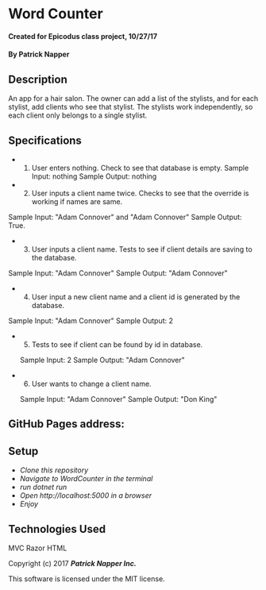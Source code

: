 # Word Counter

 #### Created for Epicodus class project, 10/27/17

 #### By **Patrick Napper**

 ## Description

 An app for a hair salon. The owner can add a list of the stylists, and for each stylist, add clients who see that stylist. The stylists work independently, so each client only belongs to a single stylist.

 ## Specifications

 * 1. User enters nothing. Check to see that database is empty.
  Sample Input: nothing
  Sample Output: nothing

 * 2. User inputs a client name twice. Checks to see that the override is working if names are same.

  Sample Input: "Adam Connover" and "Adam Connover"
  Sample Output: True.

 * 3. User inputs a client name. Tests to see if client details are saving to the database.

  Sample Input: "Adam Connover"
  Sample Output: "Adam Connover"

 * 4. User input a new client name and a client id is generated by the database.

  Sample Input: "Adam Connover"
  Sample Output: 2

 * 5. Tests to see if client can be found by id in database.

   Sample Input: 2
   Sample Output: "Adam Connover"

 * 6. User wants to change a client name.

   Sample Input: "Adam Connover"
   Sample Output: "Don King"

 ## GitHub Pages address:

 ## Setup

 * _Clone this repository_
 * _Navigate to WordCounter in the terminal_
 * _run dotnet run_
 * _Open http://localhost:5000 in a browser_
 * _Enjoy_

 ## Technologies Used

 MVC
 Razor
 HTML


 Copyright (c) 2017 **_Patrick Napper Inc._**

 This software is licensed under the MIT license.
